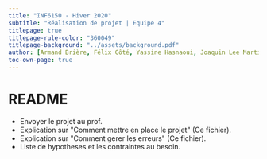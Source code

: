 ```yaml
---
title: "INF6150 - Hiver 2020"
subtitle: "Réalisation de projet | Equipe 4"
titlepage: true
titlepage-rule-color: "360049"
titlepage-background: "../assets/background.pdf"
author: [Armand Brière, Félix Côté, Yassine Hasnaoui, Joaquin Lee Martinez, Charles Thérien]
toc-own-page: true
---
```


# README

- Envoyer le projet au prof.
- Explication sur "Comment mettre en place le projet" (Ce fichier).
- Explication sur "Comment gerer les erreurs" (Ce fichier).
- Liste de hypotheses et les contraintes au besoin.
